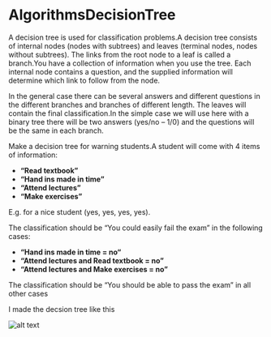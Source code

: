 # AlgorithmsDecisionTree
A decision tree is used for classification problems.A  decision  tree  consists  of  internal nodes  (nodes  with  subtrees)  and  leaves  (terminal  nodes,  nodes without subtrees).
The links from the root node to a leaf is called a branch.You have a collection of information when you use the tree. Each internal node contains a question, and the supplied information will determine which link to follow from the node. 

In the general case there  can  be  several  answers  and  different  questions  in  the  different  branches  and  branches  of  different length. The leaves will contain the final classification.In the simple case we will use here with a binary tree there will be two   answers (yes/no – 1/0) and the questions will be the same in each branch.

Make a decision tree for warning students.A  student  will  come  with  4  items  of  information:
 - **“Read  textbook”**
 - **“Hand  ins  made  in  time”**
 - **“Attend lectures”**
 - **“Make exercises”** 
 
E.g. for a nice student (yes, yes, yes, yes).

The classification should be “You could easily fail the exam” in the following cases:
 - **“Hand ins made in time = no“**
 - **“Attend lectures and Read textbook = no”**
 - **“Attend lectures and Make exercises = no”**
 
The classification should be “You should be able to pass the exam” in all other cases

I made the decsion tree like this

![alt text](https://github.com/philliphb/AlgorithmsDecisionTree/blob/master/DecsionTree.png "Decsion Tree")
